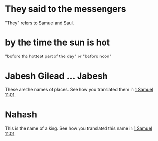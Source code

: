 # They said to the messengers

"They" refers to Samuel and Saul.

# by the time the sun is hot

"before the hottest part of the day" or "before noon"

# Jabesh Gilead ... Jabesh

These are the names of places. See how you translated them in [1 Samuel 11:01](./01.md).

# Nahash

This is the name of a king. See how you translated this name in [1 Samuel 11:01](./01.md).